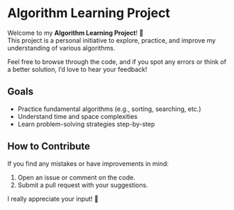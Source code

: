 # Algorithm Learning Project

Welcome to my **Algorithm Learning Project**! 🎯  
This project is a personal initiative to explore, practice, and improve my understanding of various algorithms.  

Feel free to browse through the code, and if you spot any errors or think of a better solution, I’d love to hear your feedback!

## Goals
- Practice fundamental algorithms (e.g., sorting, searching, etc.)
- Understand time and space complexities
- Learn problem-solving strategies step-by-step

## How to Contribute
If you find any mistakes or have improvements in mind:
1. Open an issue or comment on the code.
2. Submit a pull request with your suggestions.

I really appreciate your input! 🌱
